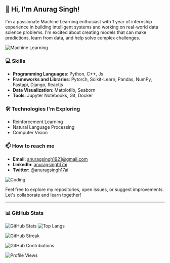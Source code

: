 ## 👋 Hi, I'm Anurag Singh!

I'm a passionate Machine Learning enthusiast with 1 year of internship experience in building intelligent systems and working on real-world data science problems. I'm excited about creating models that can make predictions, learn from data, and help solve complex challenges.

![Machine Learning](https://media.giphy.com/media/f6hnhHkks8bk4jwjh3/giphy.gif)


### 💻 Skills
- **Programming Languages**: Python, C++, Js
- **Frameworks and Libraries**: Pytorch, Scikit-Learn, Pandas, NumPy, Fastapi, Django, Reactjs
- **Data Visualization**: Matplotlib, Seaborn
- **Tools**: Jupyter Notebooks, Git, Docker

<!--
### 🌟 Projects
Here are a few highlights of my projects:
1. **Project Name**: Brief description of what the project does, what technologies were used, and your role.
   - ![Project Image](https://your-image-url.com)
2. **Project Name**: Brief description of what the project does, what technologies were used, and your role.
   - ![Project Image](https://your-image-url.com)
3. **Project Name**: Brief description of what the project does, what technologies were used, and your role.
   - ![Project Image](https://your-image-url.com)

   -->

### 🛠️ Technologies I'm Exploring
- Reinforcement Learning
- Natural Language Processing
- Computer Vision

### 📫 How to reach me
- **Email**: [anuragsingh1921@gmail.com](mailto:anuragsingh1921@gmail.com)
- **LinkedIn**: [anuragsingh17ai](https://x.com/anuragsingh17ai)
- **Twitter**: [@anuragsingh17ai](https://www.linkedin.com/in/anuragsinghshahi/)

![Coding](https://media.giphy.com/media/L8K62iTDkzGX6/giphy.gif)

Feel free to explore my repositories, open issues, or suggest improvements. Let's collaborate and learn together!

---

### 📊 GitHub Stats
![GitHub Stats](https://github-readme-stats.vercel.app/api?username=anuragsingh17ai&show_icons=true&theme=radical)   ![Top Langs](https://github-readme-stats.vercel.app/api/top-langs/?username=anuragsingh17ai&layout=compact&theme=radical)



![GitHub Streak](https://github-readme-streak-stats.herokuapp.com/?user=anuragsingh17ai&theme=radical)

![GitHub Contributions](https://activity-graph.herokuapp.com/graph?username=anuragsingh17ai&theme=radical)

![Profile Views](https://komarev.com/ghpvc/?username=anuragsingh17ai&color=blueviolet)

